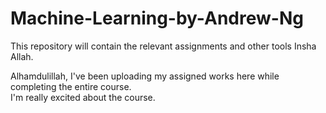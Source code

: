 # Machine-Learning-by-Andrew-Ng
This repository will contain the relevant assignments and other tools  Insha Allah.

Alhamdulillah, I've been uploading my assigned works here while completing the entire course. <br>
I'm really excited about the course.
